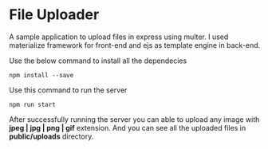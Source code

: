 # File Uploader
 A sample application to upload files in express using multer. I used materialize framework for front-end and ejs as template engine in back-end.

 Use the below command to install all the dependecies

``` npm install --save  ```

 Use this command to run the server

``` npm run start ```

 After successfully running the server you can able to upload any image with **jpeg | jpg | png | gif** extension. And you can see all the uploaded files in **public/uploads** directory.

